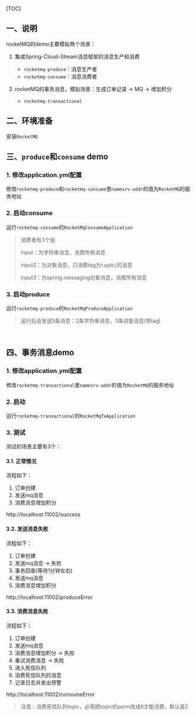 [TOC]

## 一、说明

rocketMQ的demo主要模拟两个场景：

1. 集成Spring-Cloud-Stream消息框架的消息生产和消费
   * `rocketmq-produce`：消息生产者
   * `rocketmq-consume`：消息消费者

2. rocketMQ的事务消息，模拟场景：生成订单记录 -> MQ -> 增加积分
   * `rocketmq-transactional`



## 二、环境准备

安装`RocketMQ`



## 三、`produce`和`consume` demo

### 1. 修改application.yml配置

修改`rocketmq-produce`和`rocketmq-consume`里`namesrv-addr`的值为`RocketMQ`的服务地址

### 2. 启动consume

运行`rocketmq-consume`的`RocketMqConsumeApplication`

> 消费者有3个组
>
> input：为字符串消息，消费所有消息
>
> input2：为对象消息，只消费tag为`tagObj`的消息
>
> input3：为spring.messaging对象消息，消费所有消息

### 3. 启动produce

运行`rocketmq-produce`的`RocketMqProduceApplication`

> 运行后会发送5条消息：2条字符串消息，3条对象消息(带tag)



&nbsp;

## 四、事务消息demo

### 1. 修改application.yml配置

修改`rocketmq-transactional`里`namesrv-addr`的值为`RocketMQ`的服务地址

### 2. 启动

运行`rocketmq-transactional`的`RocketMqTxApplication`

### 3. 测试

测试的场景主要有3个：

#### 3.1. 正常情况

流程如下：

1. 订单创建
2. 发送mq消息
3. 消费消息增加积分

http://localhost:11002/success

#### 3.2. 发送消息失败

流程如下：

1. 订单创建
2. 发送mq消息 -> 失败
3. 事务回查(等待1分钟左右)
4. 发送mq消息
5. 消费消息增加积分

http://localhost:11002/produceError

#### 3.3. 消费消息失败

流程如下：

1. 订单创建
2. 发送mq消息
3. 消费消息增加积分 -> 失败
4. 重试消费消息 -> 失败
5. 进入死信队列
6. 消费死信队列的消息
7. 记录日志并发出预警

http://localhost:11002/consumeError

> 注意：消费死信队列topic，必需把topic的perm改成6才能消费，默认是2